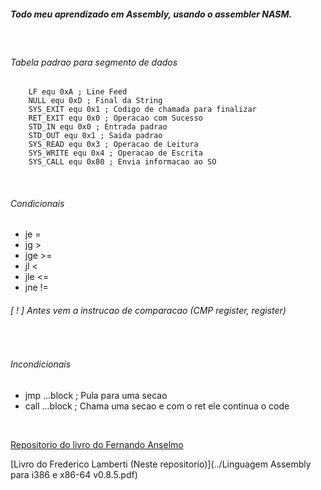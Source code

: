 ##### Todo meu aprendizado em Assembly, usando o assembler NASM.

</br>

###### Tabela padrao para segmento de dados

```assembly
    LF equ 0xA ; Line Feed
    NULL equ 0xD ; Final da String
    SYS_EXIT equ 0x1 ; Codigo de chamada para finalizar
    RET_EXIT equ 0x0 ; Operacao com Sucesso
    STD_IN equ 0x0 ; Entrada padrao
    STD_OUT equ 0x1 ; Saida padrao
    SYS_READ equ 0x3 ; Operacao de Leitura
    SYS_WRITE equ 0x4 ; Operacao de Escrita
    SYS_CALL equ 0x80 ; Envia informacao ao SO
```

</br>

###### Condicionais

<ul>
    <li>je = </li>
    <li>jg ></li>
    <li>jge >=</li>
    <li>jl <</li>
    <li>jle <=</li>
    <li>jne !=</li>
</ul>

###### [ ! ] Antes vem a instrucao de comparacao (CMP register, register)

</br>

###### Incondicionais

<ul>
    <li>jmp ...block ; Pula para uma secao</li>
    <li>call ...block ; Chama uma secao e com o ret ele continua o code</li>
</ul>

</br>



[Repositorio do livro do Fernando Anselmo](https://github.com/fernandoans/publicacoes/tree/master/LivroAsm)

[Livro do Frederico Lamberti (Neste repositorio)](../Linguagem Assembly para i386 e x86-64 v0.8.5.pdf)

